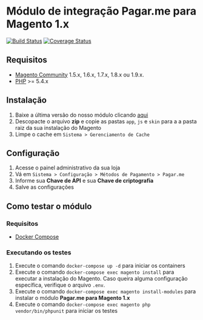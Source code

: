 # Módulo de integração Pagar.me para Magento 1.x
[![Build Status](https://travis-ci.org/pagarme/pagarme-magento.svg?branch=v2)](https://travis-ci.org/pagarme/pagarme-magento)
[![Coverage Status](https://coveralls.io/repos/github/pagarme/pagarme-magento/badge.svg?branch=v2)](https://coveralls.io/github/pagarme/pagarme-magento?branch=master)

## Requisitos

- [Magento Community](https://magento.com/products/community-edition) 1.5.x, 1.6.x, 1.7.x, 1.8.x ou 1.9.x.
- [PHP](http://php.net) >= 5.4.x

## Instalação

1. Baixe a última versão do nosso módulo clicando [aqui](https://github.com/pagarme/pagarme-magento/archive/v2.zip)
2. Descopacte o arquivo **zip** e copie as pastas `app`, `js` e `skin` para a a pasta raiz da sua instalação do Magento
3. Limpe o cache em `Sistema > Gerenciamento de Cache`

## Configuração

1. Acesse o painel administrativo da sua loja
2. Vá em `Sistema > Configuração > Métodos de Pagamento > Pagar.me`
3. Informe sua **Chave de API** e sua **Chave de criptografia**
4. Salve as configurações

## Como testar o módulo

### Requisitos

- [Docker Compose](https://docs.docker.com/compose/)


### Executando os testes

1. Execute o comando `docker-compose up -d` para iniciar os containers
2. Execute o comando `docker-compose exec magento install` para executar a instalação do Magento. Caso queira alguma configuração específica, verifique o arquivo `.env`.
3. Execute o comando `docker-compose exec magento install-modules` para instalar o módulo **Pagar.me para Magento 1.x**
4. Execute o comando `docker-compose exec magento php vendor/bin/phpunit` para iniciar os testes
